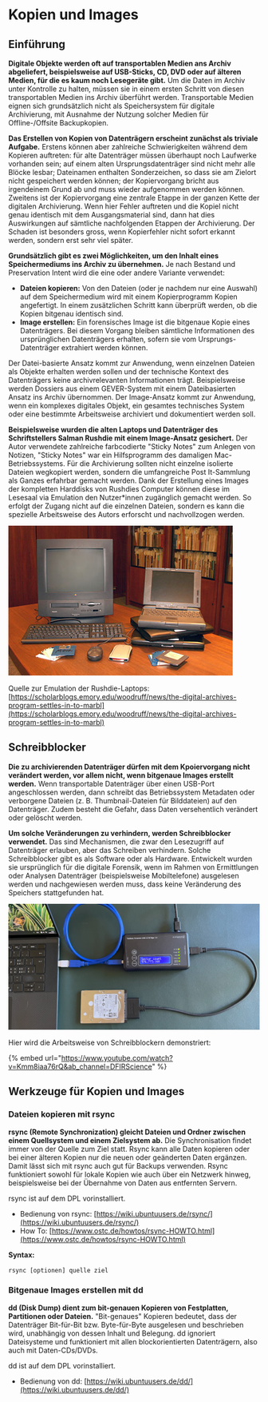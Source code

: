# Kopien und Images

## Einführung

**Digitale Objekte werden oft auf transportablen Medien ans Archiv abgeliefert, beispielsweise auf USB-Sticks, CD, DVD oder auf älteren Medien, für die es kaum noch Lesegeräte gibt.** Um die Daten im Archiv unter Kontrolle zu halten, müssen sie in einem ersten Schritt von diesen transportablen Medien ins Archiv überführt werden. Transportable Medien eignen sich grundsätzlich nicht als Speichersystem für digitale Archivierung, mit Ausnahme der Nutzung solcher Medien für Offline-/Offsite Backupkopien.

**Das Erstellen von Kopien von Datenträgern erscheint zunächst als triviale Aufgabe.** Erstens können aber zahlreiche Schwierigkeiten während dem Kopieren auftreten: für alte Datenträger müssen überhaupt noch Laufwerke vorhanden sein; auf einem alten Ursprungsdatenträger sind nicht mehr alle Blöcke lesbar; Dateinamen enthalten Sonderzeichen, so dass sie am Zielort nicht gespeichert werden können; der Kopiervorgang bricht aus irgendeinem Grund ab und muss wieder aufgenommen werden können. Zweitens ist der Kopiervorgang eine zentrale Etappe in der ganzen Kette der digitalen Archivierung. Wenn hier Fehler auftreten und die Kopiel nicht genau identisch mit dem Ausgangsmaterial sind, dann hat dies Auswirkungen auf sämtliche nachfolgenden Etappen der Archivierung. Der Schaden ist besonders gross, wenn Kopierfehler nicht sofort erkannt werden, sondern erst sehr viel später.

**Grundsätzlich gibt es zwei Möglichkeiten, um den Inhalt eines Speichermediums ins Archiv zu übernehmen.** Je nach Bestand und Preservation Intent wird die eine oder andere Variante verwendet:

* **Dateien kopieren:** Von den Dateien (oder je nachdem nur eine Auswahl) auf dem Speichermedium wird mit einem Kopierprogramm Kopien angefertigt. In einem zusätzlichen Schritt kann überprüft werden, ob die Kopien bitgenau identisch sind.
* **Image erstellen:** Ein forensisches Image ist die bitgenaue Kopie eines Datenträgers. Bei diesem Vorgang bleiben sämtliche Informationen des ursprünglichen Datenträgers erhalten, sofern sie vom Ursprungs-Datenträger extrahiert werden können.

Der Datei-basierte Ansatz kommt zur Anwendung, wenn einzelnen Dateien als Objekte erhalten werden sollen und der technische Kontext des Datenträgers keine archivrelevanten Informationen trägt. Beispielsweise werden Dossiers aus einem GEVER-System mit einem Dateibasierten Ansatz ins Archiv übernommen. Der Image-Ansatz kommt zur Anwendung, wenn ein komplexes digitales Objekt, ein gesamtes technisches System oder eine bestimmte Arbeitsweise archiviert und dokumentiert werden soll.

**Beispielsweise wurden die alten Laptops und Datenträger des Schriftstellers Salman Rushdie mit einem Image-Ansatz gesichert.** Der Autor verwendete zahlreiche farbcodierte "Sticky Notes" zum Anlegen von Notizen, "Sticky Notes" war ein Hilfsprogramm des damaligen Mac-Betriebssystems. Für die Archivierung sollten nicht einzelne isolierte Dateien wegkopiert werden, sondern die umfangreiche Post It-Sammlung als Ganzes erfahrbar gemacht werden. Dank der Erstellung eines Images der kompletten Harddisks von Rushdies Computer können diese im Lesesaal via Emulation den Nutzer\*innen zugänglich gemacht werden. So erfolgt der Zugang nicht auf die einzelnen Dateien, sondern es kann die spezielle Arbeitsweise des Autors erforscht und nachvollzogen werden.

![Laptops und Datenträger von Salman Rushdie (https://scholarblogs.emory.edu/woodruff/rose-library/do-it-yourself-digital-preservation)](<../.gitbook/assets/image (12) (2).png>)

Quelle zur Emulation der Rushdie-Laptops: [https://scholarblogs.emory.edu/woodruff/news/the-digital-archives-program-settles-in-to-marbl](https://scholarblogs.emory.edu/woodruff/news/the-digital-archives-program-settles-in-to-marbl)

## Schreibblocker

**Die zu archivierenden Datenträger dürfen mit dem Kpoiervorgang nicht verändert werden, vor allem nicht, wenn bitgenaue Images erstellt werden.** Wenn transportable Datenträger über einen USB-Port angeschlossen werden, dann schreibt das Betriebssystem Metadaten oder verborgene Dateien (z. B. Thumbnail-Dateien für Bilddateien) auf den Datenträger. Zudem besteht die Gefahr, dass Daten versehentlich verändert oder gelöscht werden.

**Um solche Veränderungen zu verhindern, werden Schreibblocker verwendet.** Das sind Mechanismen, die zwar den Lesezugriff auf Datenträger erlauben, aber das Schreiben verhindern. Solche Schreibblocker gibt es als Software oder als Hardware. Entwickelt wurden sie ursprünglich für die digitale Forensik, wenn im Rahmen von Ermittlungen oder Analysen Datenträger (beispielsweise Mobiltelefone) ausgelesen werden und nachgewiesen werden muss, dass keine Veränderung des Speichers stattgefunden hat. &#x20;

![Schreibblocker zwischen 2.5"-Harddisk und Computer](../.gitbook/assets/image.png)

Hier wird die Arbeitsweise von Schreibblockern demonstriert:

{% embed url="https://www.youtube.com/watch?v=Kmm8iaa76rQ&ab_channel=DFIRScience" %}

## Werkzeuge für Kopien und Images

### Dateien kopieren mit rsync

**rsync (Remote Synchronization) gleicht Dateien und Ordner zwischen einem Quellsystem und einem Zielsystem ab.** Die Synchronisation findet immer von der Quelle zum Ziel statt. Rsync kann alle Daten kopieren oder bei einer älteren Kopien nur die neuen oder geänderten Daten ergänzen. Damit lässt sich mit rsync auch gut für Backups verwenden. Rsync funktioniert sowohl für lokale Kopien wie auch über ein Netzwerk hinweg, beispielsweise bei der Übernahme von Daten aus entfernten Servern.

rsync ist auf dem DPL vorinstalliert.

* Bedienung von rsync: [ ](https://wiki.ubuntuusers.de/rsync/)[https://wiki.ubuntuusers.de/rsync/](https://wiki.ubuntuusers.de/rsync/)
* How To: [https://www.ostc.de/howtos/rsync-HOWTO.html](https://www.ostc.de/howtos/rsync-HOWTO.html)

**Syntax:**&#x20;

```shell
rsync [optionen] quelle ziel
```

### Bitgenaue Images erstellen mit dd

**dd (Disk Dump) dient zum bit-genauen Kopieren von Festplatten, Partitionen oder Dateien.** "Bit-genaues" Kopieren bedeutet, dass der Datenträger Bit-für-Bit bzw. Byte-für-Byte ausgelesen und beschrieben wird, unabhängig von dessen Inhalt und Belegung. dd ignoriert Dateisysteme und funktioniert mit allen blockorientierten Datenträgern, also auch mit Daten-CDs/DVDs.

dd ist auf dem DPL vorinstalliert.

* Bedienung von dd: [https://wiki.ubuntuusers.de/dd/](https://wiki.ubuntuusers.de/dd/)

